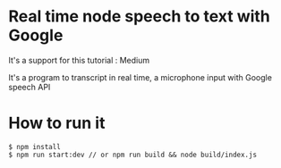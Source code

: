 # Real time node speech to text with Google

It's a support for this tutorial : Medium

It's a program to transcript in real time, a microphone input with Google speech API

# How to run it

    $ npm install
    $ npm run start:dev // or npm run build && node build/index.js
